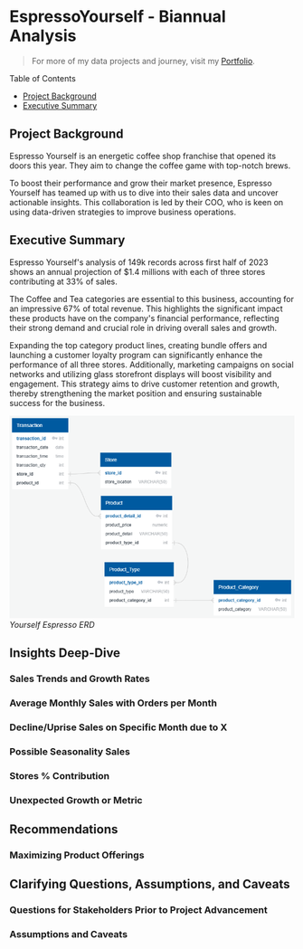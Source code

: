 # EspressoYourself - Biannual Analysis

>For more of my data projects and journey, visit my [Portfolio](https://this.me).

Table of Contents

- [Project Background](#project-background)
- [Executive Summary](#executive-summary)

## Project Background
Espresso Yourself is an energetic coffee shop franchise that opened its doors this year. They aim to change the coffee game with top-notch brews.

To boost their performance and grow their market presence, Espresso Yourself has teamed up with us to dive into their sales data and uncover actionable insights. This collaboration is led by their COO, who is keen on using data-driven strategies to improve business operations.

## Executive Summary
Espresso Yourself's analysis of 149k records across first half of 2023 shows an annual projection of $1.4 millions with each of three stores contributing at 33% of sales.

The Coffee and Tea categories are essential to this business, accounting for an impressive 67% of total revenue. This highlights the significant impact these products have on the company's financial performance, reflecting their strong demand and crucial role in driving overall sales and growth.

Expanding the top category product lines, creating bundle offers and launching a customer loyalty program can significantly enhance the performance of all three stores. Additionally, marketing campaigns on social networks and utilizing glass storefront displays will boost visibility and engagement. This strategy aims to drive customer retention and growth, thereby strengthening the market position and ensuring sustainable success for the business.


![Espresso Yourself ERD](Visualizations_Files/olap_proposal_ERD.png)
_Yourself Espresso ERD_


## Insights Deep-Dive

### Sales Trends and Growth Rates

### Average Monthly Sales with Orders per Month

### Decline/Uprise Sales on Specific Month due to X

### Possible Seasonality Sales

### Stores % Contribution

### Unexpected Growth or Metric

## Recommendations

### Maximizing Product Offerings

## Clarifying Questions, Assumptions, and Caveats

### Questions for Stakeholders Prior to Project Advancement

### Assumptions and Caveats